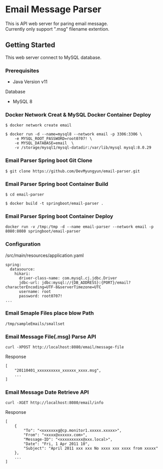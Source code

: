 # Email Message Parser

This is API web server for paring email message.<br /> 
Currently only support ".msg" filename extention.

## Getting Started

This web server connect to MySQL database.

### Prerequisites
* Java Version v11

Database
* MySQL 8

### Docker Network Creat & MySQL Docker Container Deploy

```
$ docker network create email

$ docker run -d --name=mysql8 --network email -p 3306:3306 \
	-e MYSQL_ROOT_PASSWORD=root0707! \
	-e MYSQL_DATABASE=email  \
	-v /storage/mysql1/mysql-datadir:/var/lib/mysql mysql:8.0.29
```

### Email Parser Spring boot Git Clone

```
$ git clone https://github.com/DevMyungyun/email-parser.git
```

### Email Parser Spring boot Container Build
```
$ cd email-parser

$ docker build -t springboot/email-parser .
```

### Email Parser Spring boot Container Deploy
```
docker run -v /tmp:/tmp -d --name email-parser --network email -p 8080:8080 springboot/email-parser
```
### Configuration
/src/main/resources/application.yaml
```
spring:
  datasource:
    hikari:
      driver-class-name: com.mysql.cj.jdbc.Driver
      jdbc-url: jdbc:mysql://{DB_ADDRESS}:{PORT}/email?characterEncoding=UTF-8&serverTimezone=UTC
      username: root
      password: root0707!
...
```

### Email Smaple Files place blow Path
```
/tmp/sampleEmails/smallset
```

### Email Message File(.msg) Parse API
```
curl -XPOST http://localhost:8080/email/message-file
```
Response
```
[
    "20110401_xxxxxxxxxx_xxxxxx_xxxx.msg",
    ...
]
```

### Email Message Date Retrieve API
```
curl -XGET http://localhost:8080/email/info
```
Response
```
[
    {
        "To": "<xxxxxxxg@cp.monitor1.xxxxx.xxxxx>",
        "From": "<xxxx@xxxxxx.com>",
        "Message-ID": "<xxxxxxxxxx@xxx.local>",
        "Date": "Fri, 1 Apr 2011 10",
        "Subject": "April 2011 xxx xxx No xxxx xxx xxxx from xxxxx"
    },
    ...
]
